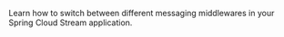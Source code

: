 Learn how to switch between different messaging middlewares in your Spring Cloud Stream application.